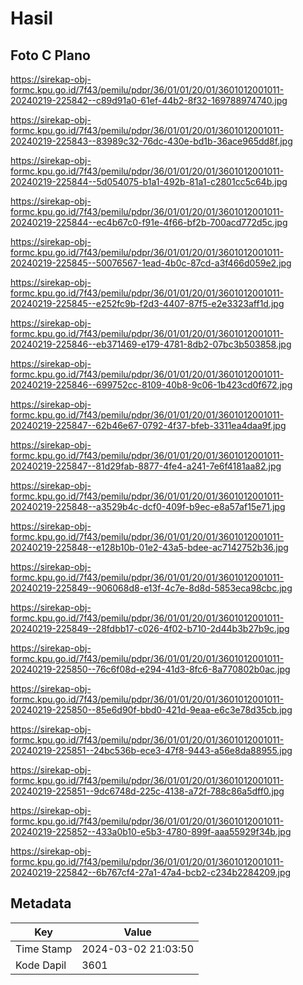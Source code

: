 # Hasil

## Foto C Plano

https://sirekap-obj-formc.kpu.go.id/7f43/pemilu/pdpr/36/01/01/20/01/3601012001011-20240219-225842--c89d91a0-61ef-44b2-8f32-169788974740.jpg

https://sirekap-obj-formc.kpu.go.id/7f43/pemilu/pdpr/36/01/01/20/01/3601012001011-20240219-225843--83989c32-76dc-430e-bd1b-36ace965dd8f.jpg

https://sirekap-obj-formc.kpu.go.id/7f43/pemilu/pdpr/36/01/01/20/01/3601012001011-20240219-225844--5d054075-b1a1-492b-81a1-c2801cc5c64b.jpg

https://sirekap-obj-formc.kpu.go.id/7f43/pemilu/pdpr/36/01/01/20/01/3601012001011-20240219-225844--ec4b67c0-f91e-4f66-bf2b-700acd772d5c.jpg

https://sirekap-obj-formc.kpu.go.id/7f43/pemilu/pdpr/36/01/01/20/01/3601012001011-20240219-225845--50076567-1ead-4b0c-87cd-a3f466d059e2.jpg

https://sirekap-obj-formc.kpu.go.id/7f43/pemilu/pdpr/36/01/01/20/01/3601012001011-20240219-225845--e252fc9b-f2d3-4407-87f5-e2e3323aff1d.jpg

https://sirekap-obj-formc.kpu.go.id/7f43/pemilu/pdpr/36/01/01/20/01/3601012001011-20240219-225846--eb371469-e179-4781-8db2-07bc3b503858.jpg

https://sirekap-obj-formc.kpu.go.id/7f43/pemilu/pdpr/36/01/01/20/01/3601012001011-20240219-225846--699752cc-8109-40b8-9c06-1b423cd0f672.jpg

https://sirekap-obj-formc.kpu.go.id/7f43/pemilu/pdpr/36/01/01/20/01/3601012001011-20240219-225847--62b46e67-0792-4f37-bfeb-3311ea4daa9f.jpg

https://sirekap-obj-formc.kpu.go.id/7f43/pemilu/pdpr/36/01/01/20/01/3601012001011-20240219-225847--81d29fab-8877-4fe4-a241-7e6f4181aa82.jpg

https://sirekap-obj-formc.kpu.go.id/7f43/pemilu/pdpr/36/01/01/20/01/3601012001011-20240219-225848--a3529b4c-dcf0-409f-b9ec-e8a57af15e71.jpg

https://sirekap-obj-formc.kpu.go.id/7f43/pemilu/pdpr/36/01/01/20/01/3601012001011-20240219-225848--e128b10b-01e2-43a5-bdee-ac7142752b36.jpg

https://sirekap-obj-formc.kpu.go.id/7f43/pemilu/pdpr/36/01/01/20/01/3601012001011-20240219-225849--906068d8-e13f-4c7e-8d8d-5853eca98cbc.jpg

https://sirekap-obj-formc.kpu.go.id/7f43/pemilu/pdpr/36/01/01/20/01/3601012001011-20240219-225849--28fdbb17-c026-4f02-b710-2d44b3b27b9c.jpg

https://sirekap-obj-formc.kpu.go.id/7f43/pemilu/pdpr/36/01/01/20/01/3601012001011-20240219-225850--76c6f08d-e294-41d3-8fc6-8a770802b0ac.jpg

https://sirekap-obj-formc.kpu.go.id/7f43/pemilu/pdpr/36/01/01/20/01/3601012001011-20240219-225850--85e6d90f-bbd0-421d-9eaa-e6c3e78d35cb.jpg

https://sirekap-obj-formc.kpu.go.id/7f43/pemilu/pdpr/36/01/01/20/01/3601012001011-20240219-225851--24bc536b-ece3-47f8-9443-a56e8da88955.jpg

https://sirekap-obj-formc.kpu.go.id/7f43/pemilu/pdpr/36/01/01/20/01/3601012001011-20240219-225851--9dc6748d-225c-4138-a72f-788c86a5dff0.jpg

https://sirekap-obj-formc.kpu.go.id/7f43/pemilu/pdpr/36/01/01/20/01/3601012001011-20240219-225852--433a0b10-e5b3-4780-899f-aaa55929f34b.jpg

https://sirekap-obj-formc.kpu.go.id/7f43/pemilu/pdpr/36/01/01/20/01/3601012001011-20240219-225842--6b767cf4-27a1-47a4-bcb2-c234b2284209.jpg


## Metadata

| Key        | Value               |
| ---------- | ------------------- |
| Time Stamp | 2024-03-02 21:03:50 |
| Kode Dapil | 3601                |



